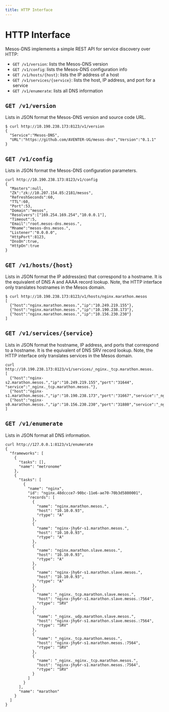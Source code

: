 ```yaml
---
title: HTTP Interface
---
```


# HTTP Interface

Mesos-DNS implements a simple REST API for service discovery over HTTP:

* `GET /v1/version`: lists the Mesos-DNS version
* `GET /v1/config`: lists the Mesos-DNS configuration info
* `GET /v1/hosts/{host}`: lists the IP address of a host
* `GET /v1/services/{service}`: lists the host, IP address, and port for a service
* `GET /v1/enumerate`: lists all DNS information

## `GET /v1/version`

Lists in JSON format the Mesos-DNS version and source code URL.

``` console
$ curl http://10.190.238.173:8123/v1/version
{
  "Service":"Mesos-DNS",
  "URL":"https://github.com/AVENTER-UG/mesos-dns","Version":"0.1.1"
}
```

## `GET /v1/config`

Lists in JSON format the Mesos-DNS configuration parameters.

```console
curl http://10.190.238.173:8123/v1/config
{
  "Masters":null,
  "Zk":"zk://10.207.154.85:2181/mesos",
  "RefreshSeconds":60,
  "TTL":60,
  "Port":53,
  "Domain":"mesos",
  "Resolvers":["169.254.169.254","10.0.0.1"],
  "Timeout":5,
  "Email":"root.mesos-dns.mesos.",
  "Mname":"mesos-dns.mesos.",
  "Listener":"0.0.0.0",
  "HttpPort":8123,
  "DnsOn":true,
  "HttpOn":true
}
```

## `GET /v1/hosts/{host}`

Lists in JSON format the IP address(es) that correspond to a hostname. It is the equivalent of DNS A and AAAA record lookup.  Note, the HTTP interface only translates hostnames in the Mesos domain.

```console
$ curl http://10.190.238.173:8123/v1/hosts/nginx.marathon.mesos
[
  {"host":"nginx.marathon.mesos.","ip":"10.249.219.155"},
  {"host":"nginx.marathon.mesos.","ip":"10.190.238.173"},
  {"host":"nginx.marathon.mesos.","ip":"10.156.230.230"}
]
```

## `GET /v1/services/{service}`

Lists in JSON format the hostname, IP address, and ports that correspond to a hostname. It is the equivalent of DNS SRV record lookup.  Note, the HTTP interface only translates services in the Mesos domain.

```console
curl http://10.190.238.173:8123/v1/services/_nginx._tcp.marathon.mesos.
[
  {"host":"nginx-s2.marathon.mesos.","ip":"10.249.219.155","port":"31644", "service":"_nginx._tcp.marathon.mesos."},
  {"host":"nginx-s1.marathon.mesos.","ip":"10.190.238.173","port":"31667","service":"_nginx._tcp.marathon.mesos."},
  {"host":"nginx-s0.marathon.mesos.","ip":"10.156.230.230","port":"31880","service":"_nginx._tcp.marathon.mesos."}
]
```

## `GET /v1/enumerate`

Lists in JSON format all DNS information.

```console
curl http://127.0.0.1:8123/v1/enumerate
{
  "frameworks": [
    {
      "tasks": [],
      "name": "metronome"
    },
    {
      "tasks": [
        {
          "name": "nginx",
          "id": "nginx.48dccce7-90bc-11e6-ae70-70b3d5800001",
          "records": [
            {
              "name": "nginx.marathon.mesos.",
              "host": "10.10.0.93",
              "rtype": "A"
            },
            {
              "name": "nginx-jhy6r-s1.marathon.mesos.",
              "host": "10.10.0.93",
              "rtype": "A"
            },
            {
              "name": "nginx.marathon.slave.mesos.",
              "host": "10.10.0.93",
              "rtype": "A"
            },
            {
              "name": "nginx-jhy6r-s1.marathon.slave.mesos.",
              "host": "10.10.0.93",
              "rtype": "A"
            },
            {
              "name": "_nginx._tcp.marathon.slave.mesos.",
              "host": "nginx-jhy6r-s1.marathon.slave.mesos.:7564",
              "rtype": "SRV"
            },
            {
              "name": "_nginx._udp.marathon.slave.mesos.",
              "host": "nginx-jhy6r-s1.marathon.slave.mesos.:7564",
              "rtype": "SRV"
            },
            {
              "name": "_nginx._tcp.marathon.mesos.",
              "host": "nginx-jhy6r-s1.marathon.mesos.:7564",
              "rtype": "SRV"
            },
            {
              "name": "_nginx._nginx._tcp.marathon.mesos.",
              "host": "nginx-jhy6r-s1.marathon.mesos.:7564",
              "rtype": "SRV"
            }
          ]
        }
      ],
      "name": "marathon"
    }
  ]
}
```
